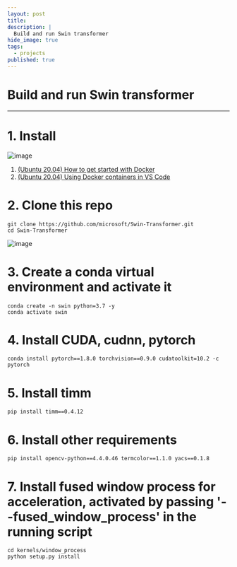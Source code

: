 ```yaml
---
layout: post
title: 
description: |
  Build and run Swin transformer
hide_image: true
tags:
  - projects
published: true
---
```


# Build and run Swin transformer
* * *


# 1. Install
![image](https://user-images.githubusercontent.com/69246778/188855240-07245ea1-02c4-4d71-a296-fda0dc63d511.png)
1. [(Ubuntu 20.04) How to get started with Docker](https://udayeon.github.io/2022/09/07/docker/)
2. [(Ubuntu 20.04) Using Docker containers in VS Code](https://udayeon.github.io/2022/09/07/dockerWithvscode/)

# 2. Clone this repo
```
git clone https://github.com/microsoft/Swin-Transformer.git
cd Swin-Transformer
```
![image](https://user-images.githubusercontent.com/69246778/188855585-34f613cb-55fb-432e-8b7c-fa0026afd197.png)


# 3. Create a conda virtual environment and activate it
```
conda create -n swin python=3.7 -y
conda activate swin
```

# 4. Install CUDA, cudnn, pytorch
```
conda install pytorch==1.8.0 torchvision==0.9.0 cudatoolkit=10.2 -c pytorch
```

# 5. Install timm
```
pip install timm==0.4.12
```

# 6. Install other requirements
```
pip install opencv-python==4.4.0.46 termcolor==1.1.0 yacs==0.1.8
```

# 7. Install fused window process for acceleration, activated by passing '--fused_window_process' in the running script
```
cd kernels/window_process
python setup.py install
```
